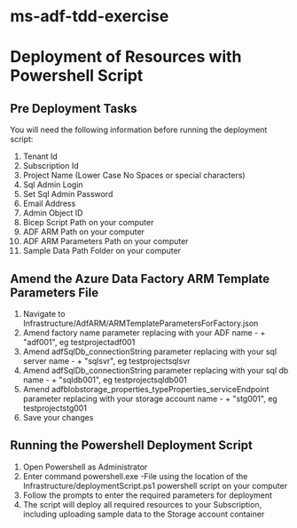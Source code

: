# ms-adf-tdd-exercise

# Deployment of Resources with Powershell Script

## Pre Deployment Tasks

You will need the following information before running the deployment script:

1. Tenant Id
2. Subscription Id
3. Project Name (Lower Case No Spaces or special characters)
4. Sql Admin Login
5. Set Sql Admin Password
6. Email Address
7. Admin Object ID
8. Bicep Script Path on your computer
9. ADF ARM Path on your computer
10. ADF ARM Parameters Path on your computer
11. Sample Data Path Folder on your computer

## Amend the Azure Data Factory ARM Template Parameters File

1. Navigate to Infrastructure/AdfARM/ARMTemplateParametersForFactory.json
2. Amend factory name parameter replacing <factoryName> with your ADF name - <projectname> + "adf001", eg testprojectadf001
3. Amend adfSqlDb_connectionString parameter replacing <serverName> with your sql server name - <projectname> + "sqlsvr", eg testprojectsqlsvr
4. Amend adfSqlDb_connectionString parameter replacing <databaseName> with your sql db name -  <projectname> + "sqldb001", eg testprojectsqldb001
5. Amend adfblobstorage_properties_typeProperties_serviceEndpoint parameter replacing <storageAccountName> with your storage account name - <projectname> + "stg001", eg testprojectstg001 
6. Save your changes

## Running the Powershell Deployment Script

1. Open Powershell as Administrator
2. Enter command powershell.exe -File <ps1 location> using the location of the Infrastructure/deploymentScript.ps1 powershell script on your computer
3. Follow the prompts to enter the required parameters for deployment
4. The script will deploy all required resources to your Subscription, including uploading sample data to the Storage account container